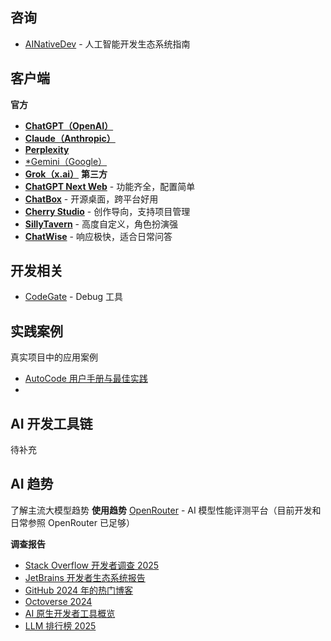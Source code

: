 
## 咨询
- [AINativeDev](https://landscape.ainativedev.io/) - 人工智能开发生态系统指南
## 客户端
**官方**
- [**ChatGPT（OpenAI）**](https://openai.com/chatgpt) 
- [**Claude（Anthropic）**](https://www.anthropic.com/index/claude) 
- [**Perplexity**](https://www.perplexity.ai/) 
- [*Gemini（Google）](https://gemini.google.com/app)
- [**Grok（x.ai）**](https://x.ai/) 
**第三方**
- [**ChatGPT Next Web**](https://github.com/ChatGPTNextWeb/NextChat) - 功能齐全，配置简单
- [**ChatBox**](https://github.com/Bin-Huang/chatbox) - 开源桌面，跨平台好用
- [**Cherry Studio**](https://github.com/CherryHQ/cherry-studio) - 创作导向，支持项目管理
- [**SillyTavern**](https://github.com/SillyTavern/SillyTavern) - 高度自定义，角色扮演强
- [**ChatWise**](https://chatwise.ai/) - 响应极快，适合日常问答
## 开发相关
- [CodeGate](https://github.com/stacklok/codegate) - Debug 工具



## 实践案例
真实项目中的应用案例
- [AutoCode 用户手册与最佳实践](https://blog.autocode.work/2024/09/21/autocode-user-manual/)
- 

## AI 开发工具链
待补充
## AI 趋势
了解主流大模型趋势
**使用趋势**
[OpenRouter](https://openrouter.ai/rankings?view=trending) - AI 模型性能评测平台（目前开发和日常参照 OpenRouter 已足够）

**调查报告**
 - [Stack Overflow 开发者调查 2025](https://survey.stackoverflow.co/2024/technology/#1-integrated-development-environment)
- [JetBrains 开发者生态系统报告](https://www.jetbrains.com/zh-cn/lp/devecosystem-2024/)
- [GitHub 2024 年的热门博客](https://github.blog/developer-skills/githubs-top-blog-posts-of-2024/)
- [Octoverse 2024](https://github.blog/news-insights/octoverse/octoverse-2024/)
- [AI 原生开发者工具概览](https://landscape.ainativedev.io/)
- [LLM 排行榜 2025](https://llm-stats.com/)

